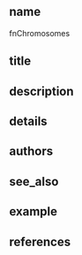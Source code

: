 ## name
fnChromosomes
## title
## description
## details
## authors
## see_also
## example
## references
